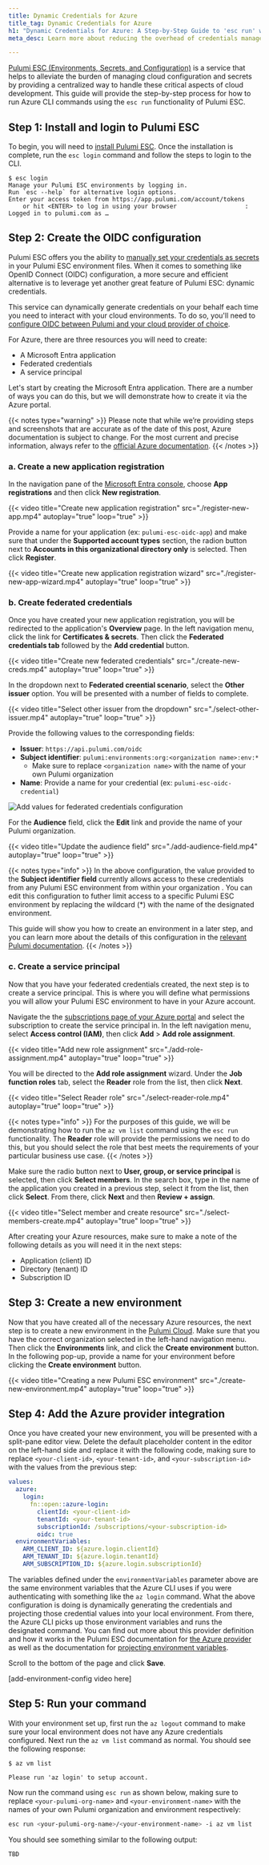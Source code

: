 ```yaml
---
title: Dynamic Credentials for Azure
title_tag: Dynamic Credentials for Azure
h1: "Dynamic Credentials for Azure: A Step-by-Step Guide to 'esc run' with Pulumi ESC"
meta_desc: Learn more about reducing the overhead of credentials management in Azure with the 'esc run' command of Pulumi ESC.

---
```


[Pulumi ESC (Environments, Secrets, and Configuration)](/product/esc/) is a service that helps to alleviate the burden of managing cloud configuration and secrets by providing a centralized way to handle these critical aspects of cloud development. This guide will provide the step-by-step process for how to run Azure CLI commands using the `esc run` functionality of Pulumi ESC.

## Step 1: Install and login to Pulumi ESC

To begin, you will need to [install Pulumi ESC](/docs/install/esc/). Once the installation is complete, run the `esc login` command and follow the steps to login to the CLI.

```
$ esc login
Manage your Pulumi ESC environments by logging in.
Run `esc --help` for alternative login options.
Enter your access token from https://app.pulumi.com/account/tokens
    or hit <ENTER> to log in using your browser                   :  
Logged in to pulumi.com as …
```

## Step 2: Create the OIDC configuration

Pulumi ESC offers you the ability to [manually set your credentials as secrets](/docs/esc-cli/commands/esc_env_set/) in your Pulumi ESC environment files. When it comes to something like OpenID Connect (OIDC) configuration, a more secure and efficient alternative is to leverage yet another great feature of Pulumi ESC: dynamic credentials.

This service can dynamically generate credentials on your behalf each time you need to interact with your cloud environments. To do so, you'll need to [configure OIDC between Pulumi and your cloud provider of choice](/docs/pulumi-cloud/esc/providers/#setting-up-oidc).

For Azure, there are three resources you will need to create:

- A Microsoft Entra application
- Federated credentials
- A service principal

Let's start by creating the Microsoft Entra application. There are a number of ways you can do this, but we will demonstrate how to create it via the Azure portal.

{{< notes type="warning" >}}
Please note that while we’re providing steps and screenshots that are accurate as of the date of this post, Azure documentation is subject to change. For the most current and precise information, always refer to the [official Azure documentation](https://learn.microsoft.com/en-us/entra/identity-platform/howto-create-service-principal-portal).
{{< /notes >}}

### a. Create a new application registration

In the navigation pane of the [Microsoft Entra console](https://portal.azure.com/#view/Microsoft_AAD_IAM/ActiveDirectoryMenuBlade/~/Overview), choose **App registrations** and then click **New registration**.

{{< video title="Create new application registration" src="./register-new-app.mp4" autoplay="true" loop="true" >}}

Provide a name for your application (ex: `pulumi-esc-oidc-app`) and make sure that under the **Supported account types** section, the radion button next to **Accounts in this organizational directory only** is selected. Then click **Register**.

{{< video title="Create new application registration wizard" src="./register-new-app-wizard.mp4" autoplay="true" loop="true" >}}

### b. Create federated credentials

Once you have created your new application registration, you will be redirected to the application's **Overview** page. In the left navigation menu, click the link for **Certificates & secrets**. Then click the **Federated credentials tab** followed by the **Add credential** button.

{{< video title="Create new federated credentials" src="./create-new-creds.mp4" autoplay="true" loop="true" >}}

In the dropdown next to **Federated creential scenario**, select the **Other issuer** option. You will be presented with a number of fields to complete.

{{< video title="Select other issuer from the dropdown" src="./select-other-issuer.mp4" autoplay="true" loop="true" >}}

Provide the following values to the corresponding fields:

- **Issuer**: `https://api.pulumi.com/oidc`
- **Subject identifier**: `pulumi:environments:org:<organization name>:env:*`
  - Make sure to replace `<organization name>` with the name of your own Pulumi organization
- **Name**: Provide a name for your credential (ex: `pulumi-esc-oidc-credential`)

![Add values for federated credentials configuration](./add-credential-fields.png)

For the **Audience** field, click the **Edit** link and provide the name of your Pulumi organization.

{{< video title="Update the audience field" src="./add-audience-field.mp4" autoplay="true" loop="true" >}}

{{< notes type="info" >}}
In the above configuration, the value provided to the **Subject identifier field** currently allows access to these credentials from any Pulumi ESC environment from within your organization . You can edit this configuration to futher limit access to a specific Pulumi ESC environment by replacing the wildcard (*) with the name of the designated environment.

This guide will show you how to create an environment in a later step, and you can learn more about the details of this configuration in the [relevant Pulumi documentation](https://www.pulumi.com/docs/pulumi-cloud/esc/providers/azure-login/#adding-federated-credentials).
{{< /notes >}}

### c. Create a service principal

Now that you have your federated credentials created, the next step is to create a service principal. This is where you will define what permissions you will allow your Pulumi ESC environment to have in your Azure account.

Navigate the the [subscriptions page of your Azure portal](https://portal.azure.com/#view/Microsoft_Azure_Billing/SubscriptionsBladeV1) and select the subscription to create the service principal in. In the left navigation menu, select **Access control (IAM)**, then click **Add** > **Add role assignment**.

{{< video title="Add new role assignment" src="./add-role-assignment.mp4" autoplay="true" loop="true" >}}

You will be directed to the **Add role assignment** wizard. Under the **Job function roles** tab, select the **Reader** role from the list, then click **Next**.

{{< video title="Select Reader role" src="./select-reader-role.mp4" autoplay="true" loop="true" >}}

{{< notes type="info" >}}
For the purposes of this guide, we will be demonstrating how to run the `az vm list` command using the `esc run` functionality. The **Reader** role will provide the permissions we need to do this, but you should select the role that best meets the requirements of your particular business use case.
{{< /notes >}}

Make sure the radio button next to **User, group, or service principal** is selected, then click **Select members**. In the search box, type in the name of the application you created in a previous step, select it from the list, then click **Select**. From there, click **Next** and then **Review + assign**.

{{< video title="Select member and create resource" src="./select-members-create.mp4" autoplay="true" loop="true" >}}

After creating your Azure resources, make sure to make a note of the following details as you will need it in the next steps:

- Application (client) ID
- Directory (tenant) ID
- Subscription ID

## Step 3: Create a new environment

Now that you have created all of the necessary Azure resources, the next step is to create a new environment in the [Pulumi Cloud](https://app.pulumi.com/). Make sure that you have the correct organization selected in the left-hand navigation menu. Then click the **Environments** link, and click the **Create environment** button. In the following pop-up, provide a name for your environment before clicking the  **Create environment** button.

{{< video title="Creating a new Pulumi ESC environment" src="./create-new-environment.mp4" autoplay="true" loop="true" >}}

## Step 4: Add the Azure provider integration

Once you have created your new environment, you will be presented with a split-pane editor view. Delete the default placeholder content in the editor on the left-hand side and replace it with the following code, making sure to replace `<your-client-id>`, `<your-tenant-id>`, and `<your-subscription-id>` with the values from the previous step:

```yaml
values:
  azure:
    login:
      fn::open::azure-login:
        clientId: <your-client-id>
        tenantId: <your-tenant-id>
        subscriptionId: /subscriptions/<your-subscription-id>
        oidc: true
  environmentVariables:
    ARM_CLIENT_ID: ${azure.login.clientId}
    ARM_TENANT_ID: ${azure.login.tenantId}
    ARM_SUBSCRIPTION_ID: ${azure.login.subscriptionId}
```

The variables defined under the `environmentVariables` parameter above are the same environment variables that the Azure CLI uses if you were authenticating with something like the `az login` command.  What the above configuration is doing is dynamically generating the credentials and projecting those credential values into your local environment. From there, the Azure CLI picks up those environment variables and runs the designated command. You can find out more about this provider definition and how it works in the Pulumi ESC documentation for [the Azure provider](/docs/pulumi-cloud/esc/providers/azure-login/#example) as well as the documentation for [projecting environment variables](https://www.pulumi.com/docs/pulumi-cloud/esc/environments/#projecting-environment-variables).

Scroll to the bottom of the page and click **Save**.

[add-environment-config video here]

## Step 5: Run your command

With your environment set up, first run the `az logout` command to make sure your local environment does not have any Azure credentials configured. Next run the `az vm list` command as normal. You should see the following response:

```
$ az vm list

Please run 'az login' to setup account.
```

Now run the command using `esc run` as shown below, making sure to replace `<your-pulumi-org-name>` and `<your-environment-name>` with the names of your own Pulumi organization and environment respectively:

```bash
esc run <your-pulumi-org-name>/<your-environment-name> -i az vm list
```

You should see something similar to the following output:

```
TBD
```
